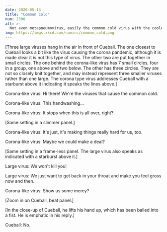 ```yaml
---
date: 2020-05-13
title: "Common Cold"
num: 2306
alt: >-
  Not even metapneumovirus, easily the common cold virus with the coolest name, warrants our sympathy. Colds suck. No mercy.
img: https://imgs.xkcd.com/comics/common_cold.png
---
```

[Three large viruses hang in the air in front of Cueball. The one closest to Cueball looks a bit like the virus causing the corona pandemic, although it is made clear it is not this type of virus. The other two are put together in small circles. The one behind the corona-like virus has 7 small circles, four in a group, one above and two below. The other has three circles. They are not so closely knit together, and may instead represent three smaller viruses rather than one large. The corona type virus addresses Cueball with a starburst above it indicating it speaks the lines above.]

Corona-like virus: Hi there! We're the viruses that cause the common cold.

Corona-like virus: This handwashing...

Corona-like virus: It stops when this is all over, right?

[Same setting in a slimmer panel.]

Corona-like virus: It's just, it's making things really hard for us, too.

Corona-like virus: Maybe we could make a deal?

[Same setting in a frame-less panel. The large virus also speaks as indicated with a starburst above it.]

Large virus: We won't kill you!

Large virus: We just want to get back in your throat and make you feel gross now and then.

Corona-like virus: Show us some mercy?

[Zoom in on Cueball, beat panel.]

[In the close-up of Cueball, he lifts his hand up, which has been balled into a fist. He is emphatic in his reply.]

Cueball: No.